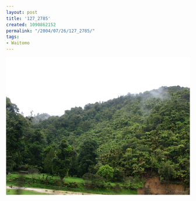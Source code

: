 ```yaml
---
layout: post
title: '127_2785'
created: 1090862152
permalink: "/2004/07/26/127_2785/"
tags:
- Waitomo
---
```


<img src="/image/images/127_2785-941.jpg"/>

